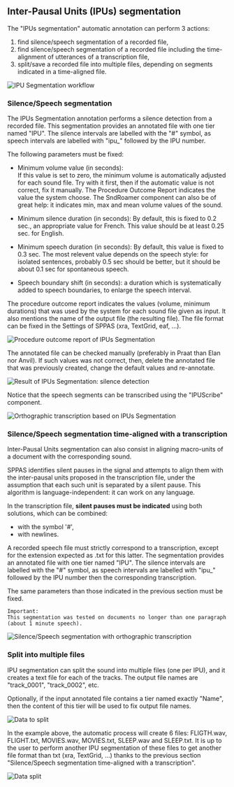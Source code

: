 ## Inter-Pausal Units (IPUs) segmentation

The "IPUs segmentation" automatic annotation can perform 3 actions:

1. find silence/speech segmentation of a recorded file,
2. find silence/speech segmentation of a recorded file including 
   the time-alignment of utterances of a transcription file, 
3. split/save a recorded file into multiple files, depending on segments 
   indicated in a time-aligned file.

![IPU Segmentation workflow](./etc/figures/segmworkflow.bmp)


### Silence/Speech segmentation

The IPUs Segmentation annotation performs a silence detection from a
recorded file. This segmentation provides an annotated file with one tier 
named "IPU". The silence intervals are labelled with the "#" symbol, 
as speech intervals are labelled with "ipu_" followed by the IPU number.   

The following parameters must be fixed:

* Minimum volume value (in seconds):  
If this value is set to zero, the minimum volume is automatically adjusted 
for each sound file. Try with it first, then if the automatic value is not 
correct, fix it manually. The Procedure Outcome Report indicates the value
the system choose. The SndRoamer component can also be of great help: it
indicates min, max and mean volume values of the sound.

* Minimum silence duration (in seconds):
By default, this is fixed to 0.2 sec., an appropriate value for French.
This value should be at least 0.25 sec. for English.

* Minimum speech duration (in seconds):
By default, this value is fixed to 0.3 sec. The most relevent value depends on
the speech style: for isolated sentences, probably 0.5 sec should be better,
but it should be about 0.1 sec for spontaneous speech.

* Speech boundary shift (in seconds): a duration which is systematically added
to speech boundaries, to enlarge the speech interval.
 
The procedure outcome report indicates the values (volume, minimum durations)
that was used by the system for each sound file given as input. It also mentions
the name of the output file (the resulting file). The file format can be fixed
in the Settings of SPPAS (xra, TextGrid, eaf, ...).

![Procedure outcome report of IPUs Segmentation](./etc/screenshots/ipu-seg-log.png)

The annotated file can be checked manually (preferably in Praat than Elan nor Anvil).
If such values was not correct, then, delete the annotated file that was 
previously created, change the default values and re-annotate.

![Result of IPUs Segmentation: silence detection](./etc/screenshots/ipu-seg-result1.png)

Notice that the speech segments can be transcribed using the "IPUScribe" component.

![Orthographic transcription based on IPUs Segmentation](./etc/screenshots/IPUscribe-2.png)


### Silence/Speech segmentation time-aligned with a transcription

Inter-Pausal Units segmentation can also consist in aligning macro-units of a 
document with the corresponding sound.

SPPAS identifies silent pauses in the signal and attempts to align them with
the inter-pausal units proposed in the transcription file, under the assumption
that each such unit is separated by a silent pause.
This algorithm is language-independent: it can work on any language.

In the transcription file, **silent pauses must be indicated** using both 
solutions, which can be combined: 

* with the symbol '#',
* with newlines.

A recorded speech file must strictly correspond to a transcription, except
for the extension expected as .txt for this latter.
The segmentation provides an annotated file with one tier named "IPU". 
The silence intervals are labelled with the "#" symbol, 
as speech intervals are labelled with "ipu_" followed by the IPU number
then the corresponding transcription.

The same parameters than those indicated in the previous section must be fixed.

    Important: 
    This segmentation was tested on documents no longer than one paragraph 
    (about 1 minute speech). 

![Silence/Speech segmentation with orthographic transcription](./etc/screenshots/ipu-seg-result2.png)


### Split into multiple files 

IPU segmentation can split the sound into multiple files (one per IPU), and it
creates a text file for each of the tracks. The output file names are
"track_0001", "track_0002", etc.

Optionally, if the input annotated file contains a tier named exactly "Name", 
then the content of this tier will be used to fix output file names.

![Data to split](./etc/screenshots/ipu-seg-result3.png)

In the example above, the automatic process will create 6 files: 
FLIGTH.wav, FLIGHT.txt, MOVIES.wav, MOVIES.txt, SLEEP.wav and SLEEP.txt.
It is up to the user to perform another IPU segmentation of these files
to get another file format than txt (xra, TextGrid, ...) thanks to the
previous section "Silence/Speech segmentation time-aligned with a transcription".

![Data split](./etc/screenshots/ipu-seg-result3-files.png)
